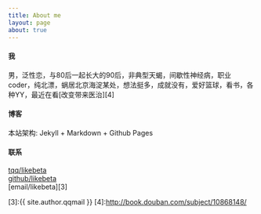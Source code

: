 ```yaml
---
title: About me
layout: page
about: true
---
```


#### 我

男，泛性恋，与80后一起长大的90后，非典型天蝎，间歇性神经病，职业coder，纯北漂，蜗居北京海淀某处，想法挺多，成就没有，爱好篮球，看书，各种YY，最近在看[改变带来医治][4]

#### 博客

本站架构: Jekyll + Markdown + Github Pages  

#### 联系

[tqq/likebeta][1]  
[github/likebeta][2]  
[email/likebeta][3]


[1]:http://t.qq.com/likebeta
[2]:https://github.com/likebeta
[3]:{{ site.author.qqmail }}
[4]:http://book.douban.com/subject/10868148/

